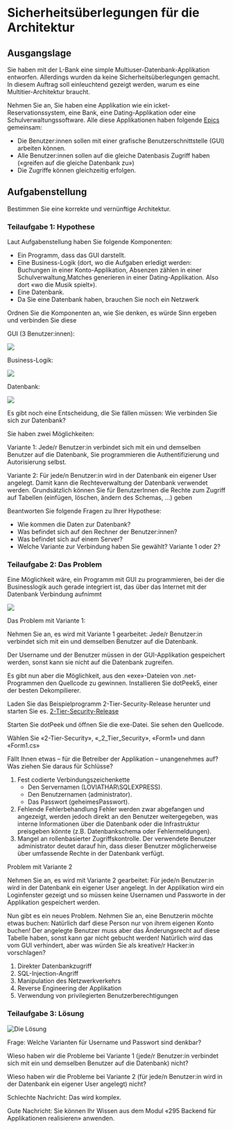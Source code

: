 # Sicherheitsüberlegungen für die Architektur

## Ausgangslage
Sie haben mit der L-Bank eine simple Multiuser-Datenbank-Applikation
entworfen. Allerdings wurden da keine Sicherheitsüberlegungen gemacht.
In diesem Auftrag soll einleuchtend gezeigt werden, warum es eine Multitier-Architektur braucht.

Nehmen Sie an, Sie haben eine Applikation wie ein icket-Reservationssystem,
eine Bank, eine Dating-Applikation oder eine Schulverwaltungssoftware. 
Alle diese Applikationen haben folgende [Epics]() gemeinsam:

- Die Benutzer:innen sollen mit einer grafische Benutzerschnittstelle (GUI) arbeiten können.
- Alle Benutzer:innen sollen auf die gleiche Datenbasis Zugriff haben
(«greifen auf die gleiche Datenbank zu»)
- Die Zugriffe können gleichzeitig erfolgen.

## Aufgabenstellung
Bestimmen Sie eine korrekte und vernünftige Architektur.

### Teilaufgabe 1: Hypothese

Laut Aufgabenstellung haben Sie folgende Komponenten:
- Ein Programm, dass das GUI darstellt.
- Eine Business-Logik (dort, wo die Aufgaben erledigt werden: Buchungen in einer Konto-Applikation, Absenzen zählen in einer Schulverwaltung,Matches generieren in einer Dating-Applikation. Also dort «wo die Musik
spielt»).
- Eine Datenbank.
- Da Sie eine Datenbank haben, brauchen Sie noch ein Netzwerk

Ordnen Sie die Komponenten an, wie Sie denken, es würde Sinn ergeben und
verbinden Sie diese

GUI (3 Benutzer:innen):

![](2024-11-22-10-57-26.png)

Business-Logik:

![](2024-11-22-10-57-39.png)

Datenbank:

![](2024-11-22-10-57-46.png)

Es gibt noch eine Entscheidung, die Sie fällen müssen: Wie verbinden Sie sich zur Datenbank?

Sie haben zwei Möglichkeiten:

Variante 1: Jede/r Benutzer:in verbindet sich mit ein und demselben Benutzer auf die Datenbank, Sie programmieren die Authentifizierung und Autorisierung selbst.

Variante 2: Für jede/n Benutzer:in wird in der Datenbank ein eigener User
angelegt. Damit kann die Rechteverwaltung der Datenbank verwendet werden.
Grundsätzlich können Sie für BenutzerInnen die Rechte zum Zugriff auf Tabellen (einfügen, löschen, ändern des Schemas, …) geben

Beantworten Sie folgende Fragen zu Ihrer Hypothese:
- Wie kommen die Daten zur Datenbank?
- Was befindet sich auf den Rechner der Benutzer:innen?
- Was befindet sich auf einem Server?
- Welche Variante zur Verbindung haben Sie gewählt? Variante 1 oder 2?

### Teilaufgabe 2: Das Problem

Eine Möglichkeit wäre, ein Programm mit GUI zu programmieren, bei der die
Businesslogik auch gerade integriert ist, das über das Internet mit der
Datenbank Verbindung aufnimmt

![](2024-11-22-10-59-07.png)

Das Problem mit Variante 1:

Nehmen Sie an, es wird mit Variante 1 gearbeitet: Jede/r Benutzer:in verbindet sich mit ein und demselben Benutzer auf die Datenbank.

Der Username und der Benutzer müssen in der GUI-Applikation gespeichert
werden, sonst kann sie nicht auf die Datenbank zugreifen.

Es gibt nun aber die Möglichkeit, aus den «exe»-Dateien von .net-Programmen
den Quellcode zu gewinnen. Installieren Sie dotPeek5, einer der besten
Dekompilierer.

Laden Sie das Beispielprogramm 2-Tier-Security-Release herunter
und starten Sie es. [2-Tier-Security-Release](./Beispielprogramm/2-Tier-Security-Release.zip)

Starten Sie dotPeek und öffnen Sie die exe-Datei. Sie sehen den Quellcode.

Wählen Sie «2-Tier-Security», «_2_Tier_Security», «Form1» und dann «Form1.cs»

Fällt Ihnen etwas – für die Betreiber der Applikation – unangenehmes auf? Was ziehen Sie daraus für Schlüsse?
1. Fest codierte Verbindungszeichenkette
    - Den Servernamen (LOVIATHAR\\SQLEXPRESS).
    - Den Benutzernamen (administrator).
    - Das Passwort (geheimesPasswort).
2. Fehlende Fehlerbehandlung Fehler werden zwar abgefangen und angezeigt, werden jedoch direkt an den Benutzer weitergegeben, was interne Informationen über die Datenbank oder die Infrastruktur preisgeben könnte (z.B. Datenbankschema oder Fehlermeldungen).
3. Mangel an rollenbasierter Zugriffskontrolle. Der verwendete Benutzer administrator deutet darauf hin, dass dieser Benutzer möglicherweise über umfassende Rechte in der Datenbank verfügt.

Problem mit Variante 2

Nehmen Sie an, es wird mit Variante 2 gearbeitet: Für jede/n Benutzer:in wird in der Datenbank ein eigener User angelegt. In der Applikation wird ein Loginfenster gezeigt und so müssen keine Usernamen und Passworte in der
Applikation gespeichert werden.

Nun gibt es ein neues Problem. Nehmen Sie an, eine Benutzerin möchte etwas buchen:
Natürlich darf diese Person nur von ihrem eigenen Konto buchen! Der angelegte Benutzer muss aber das Änderungsrecht auf diese Tabelle haben, sonst kann gar nicht gebucht werden! Natürlich wird das vom GUI verhindert, aber was würden Sie als kreative/r Hacker:in vorschlagen?
1. Direkter Datenbankzugriff
2. SQL-Injection-Angriff
3. Manipulation des Netzwerkverkehrs
4. Reverse Engineering der Applikation
5. Verwendung von privilegierten Benutzerberechtigungen


### Teilaufgabe 3: Lösung

![Die Lösung](image.png)

Frage: Welche Varianten für Username und Passwort sind denkbar?

Wieso haben wir die Probleme bei Variante 1 (jede/r Benutzer:in verbindet sich mit ein und demselben Benutzer auf die Datenbank) nicht?

Wieso haben wir die Probleme bei Variante 2 (für jede/n Benutzer:in wird in der Datenbank ein eigener User angelegt) nicht?

Schlechte Nachricht: Das wird komplex.

Gute Nachricht: Sie können Ihr Wissen aus dem Modul «295 Backend für Applikationen realisieren» anwenden.